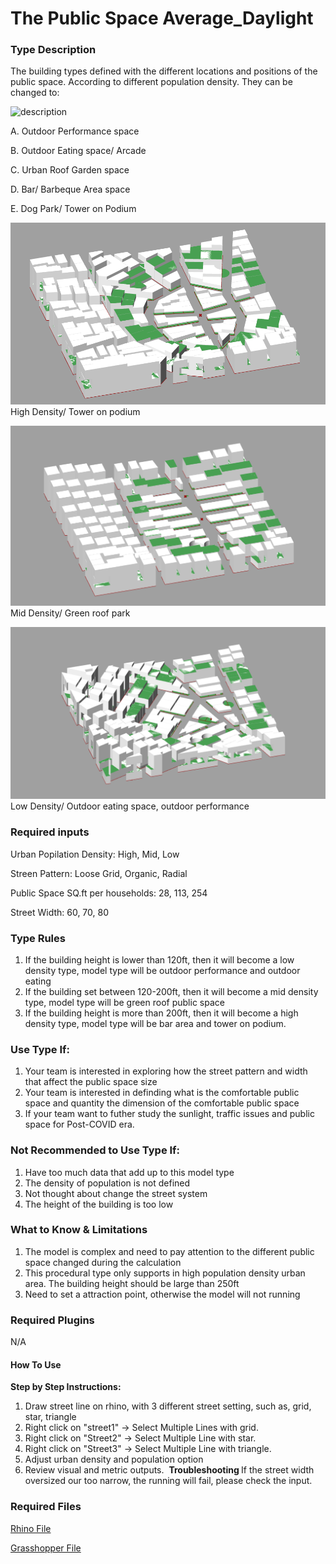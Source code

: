 # The Public Space Average_Daylight 
<!--add your title on the first line above-->
### Type Description

The building types defined with the different locations and positions of the public space. According to different population density. They can be changed to:

![description](https://github.com/tterrytang/XIM-GSAPP-Fa20/blob/main/src/tools/Environmental/Average_Daylight/WeChat%20Screenshot_20201121213401.png)


A. Outdoor Performance space

B. Outdoor Eating space/ Arcade

C. Urban Roof Garden space

D. Bar/ Barbeque Area space

E. Dog Park/ Tower on Podium

![description](https://github.com/tterrytang/the-great-outdoor/blob/main/WeChat%20Screenshot_20201121214732.png
)  High Density/ Tower on podium


![description](https://github.com/tterrytang/the-great-outdoor/blob/main/WeChat%20Screenshot_20201121214528.png)  
Mid Density/ Green roof park


![description](https://github.com/tterrytang/the-great-outdoor/blob/main/WeChat%20Screenshot_20201121214457.png)  
Low Density/ Outdoor eating space, outdoor performance


### Required inputs 
Urban Popilation Density: High, Mid, Low

Streen Pattern: Loose Grid, Organic, Radial

Public Space SQ.ft per households: 28, 113, 254

Street Width: 60, 70, 80


### Type Rules
1. If the building height is lower than 120ft, then it will become a low density type, model type will be outdoor performance and outdoor eating
2. If the building set between 120-200ft, then it will become a mid density type, model type will be green roof public space
3. If the building height is more than 200ft, then it will become a high density type, model type will be bar area and tower on podium.
### Use Type If:
1. Your team is interested in exploring how the street pattern and width that affect the public space size
2. Your team is interested in definding what is the comfortable public space and quantity the dimension of the comfortable public space
3. If your team want to futher study the sunlight, traffic issues and public space for Post-COVID era.

### Not Recommended to Use Type If:
1. Have too much data that add up to this model type
2. The density of population is not defined 
3. Not thought about change the street system
4. The height of the building is too low

### What to Know & Limitations 
1. The model is complex and need to pay attention to the different public space changed during the calculation
2. This procedural type only supports in high population density urban area. The building height should be large than 250ft
3. Need to set a attraction point, otherwise the model will not running

### Required Plugins

N/A

#### How To Use

<b>Step by Step Instructions:</b>
1. Draw street line on rhino, with 3 different street setting, such as, grid, star, triangle 
2. Right click on "street1" -> Select Multiple Lines with grid.
3. Right click on "Street2" -> Select Multiple Line with star.
4. Right click on "Street3" -> Select Multiple Line with triangle.
5. Adjust urban density and population option 
6. Review visual and metric outputs. 
​
<b> Troubleshooting </b>
If the street width oversized our too narrow, the running will fail, please check the input.

### Required Files

[Rhino File](https://github.com/tterrytang/the-great-outdoor/blob/main/The%20Great%20Outdoors%20(1).3dm)

[Grasshopper File](https://github.com/tterrytang/the-great-outdoor/blob/main/great%20out%20door%20building%20types.gh)
